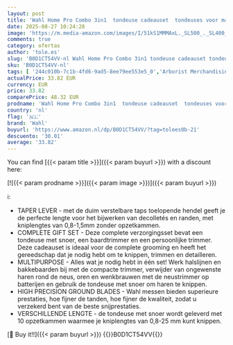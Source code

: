 ```yaml
---
layout: post
title: 'Wahl Home Pro Combo 3in1  tondeuse cadeauset  tondeuses voor mannen  scheerapparaat met snoer  baardtrimmers mannen  stoppelbaardtrimmer  persoonlijk trimmen  mannelijke verzorgingsset  groomingset'
date: 2025-08-27 10:24:28
image: 'https://m.media-amazon.com/images/I/51kS1MMMAxL._SL500_._SL400_.jpg'
comments: true
category: ofertas
author: 'tole.es'
slug: 'B0D1CT54VV-nl Wahl Home Pro Combo 3in1 tondeuse cadeauset tondeuses voor...'
sku: 'B0D1CT54VV-nl'
tags: [ '244c010b-7c1b-4fd6-9ad5-8ee79ee553e5_0','Arborist Merchandising Root','Beauty','Beauty & persoonlijke verzorging','Haarknipinstrumenten','Haarverzorging','Persoonlijke Verzorgingsapparaten','Self Service','Special Features Stores','Tondeuses','Tondeuses & accessoires','wahl','🇳🇱', ]
actualPrice: 33.82 EUR
currency: EUR
price: 33.82
comparePrice: 48.32 EUR
prodname: 'Wahl Home Pro Combo 3in1  tondeuse cadeauset  tondeuses voor mannen  scheerapparaat met snoer  baardtrimmers mannen  stoppelbaardtrimmer  persoonlijk trimmen  mannelijke verzorgingsset  groomingset'
country: 'nl'
flag: '🇳🇱'
brand: 'Wahl'
buyurl: 'https://www.amazon.nl/dp/B0D1CT54VV/?tag=tolees0b-21'
descuento: '30.01'
average: '33.82'
---
```


You can find [{{< param title >}}]({{< param buyurl >}}) with a discount here:

[![{{< param prodname >}}]({{< param image >}})]({{< param buyurl >}})

ℹ️:

- TAPER LEVER - met de duim verstelbare taps toelopende hendel geeft je de perfecte lengte voor het bijwerken van decolletés en randen, met kniplengtes van 0,8-1,5mm zonder opzetkammen.
- COMPLETE GIFT SET - Deze complete verzorgingsset bevat een tondeuse met snoer, een baardtrimmer en een persoonlijke trimmer. Deze cadeauset is ideaal voor de complete grooming en heeft het gereedschap dat je nodig hebt om te knippen, trimmen en detailleren.
- MULTIPURPOSE - Alles wat je nodig hebt in één set! Werk halslijnen en bakkebaarden bij met de compacte trimmer, verwijder van ongewenste haren rond de neus, oren en wenkbrauwen met de neustrimmer op batterijen en gebruik de tondeuse met snoer om haren te knippen.
- HIGH PRECISION GROUND BLADES - Wahl messen bieden superieure prestaties, hoe fijner de tanden, hoe fijner de kwaliteit, zodat u verzekerd bent van de beste snijprestaties.
- VERSCHILLENDE LENGTE - de tondeuse met snoer wordt geleverd met 10 opzetkammen waarmee je kniplengtes van 0,8-25 mm kunt knippen.

[🛒 Buy it!!]({{< param buyurl >}})
{{<world>}}B0D1CT54VV{{</world>}}
